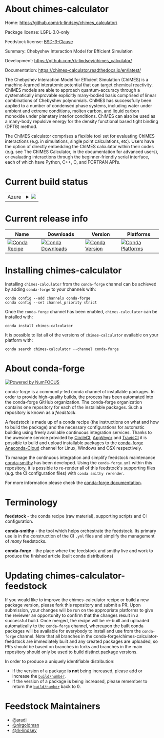 About chimes-calculator
=======================

Home: https://github.com/rk-lindsey/chimes_calculator/

Package license: LGPL-3.0-only

Feedstock license: [BSD-3-Clause](https://github.com/conda-forge/chimes-calculator-feedstock/blob/master/LICENSE.txt)

Summary: Chebyshev Interaction Model for Efficient Simulation

Development: https://github.com/rk-lindsey/chimes_calculator/

Documentation: https://chimes-calculator.readthedocs.io/en/latest/

The Chebyshev Interaction Model for Efficient Simulation (ChIMES) is a
machine-learned interatomic potential that can target chemical reactivity.
ChIMES models are able to approach quantum-accuracy through a
systematically improvable explicitly many-bodied basis comprised of linear
combinations of Chebyshev polynomials. ChIMES has successfully been
applied to a number of condensed phase systems, including water under
ambient and extreme conditions, molten carbon, and liquid carbon monoxide
under planetary interior conditions. ChIMES can also be used as a many-body
repulsive energy for the density functional based tight binding (DFTB) method.

The ChIMES calculator comprises a flexible tool set for evaluating ChIMES
interactions (e.g. in simulations, single point calculations, etc). Users
have the option of directly embedding the ChIMES calculator within their codes
(e.g. see The ChIMES Calculator, in the documentation for advanced users), or
evaluating interactions through the beginner-friendly serial interface, each
of which have Python, C++, C, and FORTRAN API’s.


Current build status
====================


<table>
    
  <tr>
    <td>Azure</td>
    <td>
      <details>
        <summary>
          <a href="https://dev.azure.com/conda-forge/feedstock-builds/_build/latest?definitionId=14783&branchName=master">
            <img src="https://dev.azure.com/conda-forge/feedstock-builds/_apis/build/status/chimes-calculator-feedstock?branchName=master">
          </a>
        </summary>
        <table>
          <thead><tr><th>Variant</th><th>Status</th></tr></thead>
          <tbody><tr>
              <td>linux_64</td>
              <td>
                <a href="https://dev.azure.com/conda-forge/feedstock-builds/_build/latest?definitionId=14783&branchName=master">
                  <img src="https://dev.azure.com/conda-forge/feedstock-builds/_apis/build/status/chimes-calculator-feedstock?branchName=master&jobName=linux&configuration=linux_64_" alt="variant">
                </a>
              </td>
            </tr><tr>
              <td>osx_64</td>
              <td>
                <a href="https://dev.azure.com/conda-forge/feedstock-builds/_build/latest?definitionId=14783&branchName=master">
                  <img src="https://dev.azure.com/conda-forge/feedstock-builds/_apis/build/status/chimes-calculator-feedstock?branchName=master&jobName=osx&configuration=osx_64_" alt="variant">
                </a>
              </td>
            </tr>
          </tbody>
        </table>
      </details>
    </td>
  </tr>
</table>

Current release info
====================

| Name | Downloads | Version | Platforms |
| --- | --- | --- | --- |
| [![Conda Recipe](https://img.shields.io/badge/recipe-chimes--calculator-green.svg)](https://anaconda.org/conda-forge/chimes-calculator) | [![Conda Downloads](https://img.shields.io/conda/dn/conda-forge/chimes-calculator.svg)](https://anaconda.org/conda-forge/chimes-calculator) | [![Conda Version](https://img.shields.io/conda/vn/conda-forge/chimes-calculator.svg)](https://anaconda.org/conda-forge/chimes-calculator) | [![Conda Platforms](https://img.shields.io/conda/pn/conda-forge/chimes-calculator.svg)](https://anaconda.org/conda-forge/chimes-calculator) |

Installing chimes-calculator
============================

Installing `chimes-calculator` from the `conda-forge` channel can be achieved by adding `conda-forge` to your channels with:

```
conda config --add channels conda-forge
conda config --set channel_priority strict
```

Once the `conda-forge` channel has been enabled, `chimes-calculator` can be installed with:

```
conda install chimes-calculator
```

It is possible to list all of the versions of `chimes-calculator` available on your platform with:

```
conda search chimes-calculator --channel conda-forge
```


About conda-forge
=================

[![Powered by
NumFOCUS](https://img.shields.io/badge/powered%20by-NumFOCUS-orange.svg?style=flat&colorA=E1523D&colorB=007D8A)](https://numfocus.org)

conda-forge is a community-led conda channel of installable packages.
In order to provide high-quality builds, the process has been automated into the
conda-forge GitHub organization. The conda-forge organization contains one repository
for each of the installable packages. Such a repository is known as a *feedstock*.

A feedstock is made up of a conda recipe (the instructions on what and how to build
the package) and the necessary configurations for automatic building using freely
available continuous integration services. Thanks to the awesome service provided by
[CircleCI](https://circleci.com/), [AppVeyor](https://www.appveyor.com/)
and [TravisCI](https://travis-ci.com/) it is possible to build and upload installable
packages to the [conda-forge](https://anaconda.org/conda-forge)
[Anaconda-Cloud](https://anaconda.org/) channel for Linux, Windows and OSX respectively.

To manage the continuous integration and simplify feedstock maintenance
[conda-smithy](https://github.com/conda-forge/conda-smithy) has been developed.
Using the ``conda-forge.yml`` within this repository, it is possible to re-render all of
this feedstock's supporting files (e.g. the CI configuration files) with ``conda smithy rerender``.

For more information please check the [conda-forge documentation](https://conda-forge.org/docs/).

Terminology
===========

**feedstock** - the conda recipe (raw material), supporting scripts and CI configuration.

**conda-smithy** - the tool which helps orchestrate the feedstock.
                   Its primary use is in the construction of the CI ``.yml`` files
                   and simplify the management of *many* feedstocks.

**conda-forge** - the place where the feedstock and smithy live and work to
                  produce the finished article (built conda distributions)


Updating chimes-calculator-feedstock
====================================

If you would like to improve the chimes-calculator recipe or build a new
package version, please fork this repository and submit a PR. Upon submission,
your changes will be run on the appropriate platforms to give the reviewer an
opportunity to confirm that the changes result in a successful build. Once
merged, the recipe will be re-built and uploaded automatically to the
`conda-forge` channel, whereupon the built conda packages will be available for
everybody to install and use from the `conda-forge` channel.
Note that all branches in the conda-forge/chimes-calculator-feedstock are
immediately built and any created packages are uploaded, so PRs should be based
on branches in forks and branches in the main repository should only be used to
build distinct package versions.

In order to produce a uniquely identifiable distribution:
 * If the version of a package **is not** being increased, please add or increase
   the [``build/number``](https://docs.conda.io/projects/conda-build/en/latest/resources/define-metadata.html#build-number-and-string).
 * If the version of a package **is** being increased, please remember to return
   the [``build/number``](https://docs.conda.io/projects/conda-build/en/latest/resources/define-metadata.html#build-number-and-string)
   back to 0.

Feedstock Maintainers
=====================

* [@aradi](https://github.com/aradi/)
* [@nirgoldman](https://github.com/nirgoldman/)
* [@rk-lindsey](https://github.com/rk-lindsey/)

